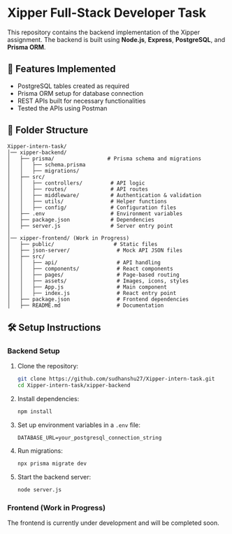 # Xipper Full-Stack Developer Task

This repository contains the backend implementation of the Xipper assignment. The backend is built using **Node.js**, **Express**, **PostgreSQL**, and **Prisma ORM**.

## 🚀 Features Implemented

- PostgreSQL tables created as required  
- Prisma ORM setup for database connection  
- REST APIs built for necessary functionalities  
- Tested the APIs using Postman  

## 🚀 Folder Structure

```
Xipper-intern-task/
│── xipper-backend/
│   ├── prisma/                 # Prisma schema and migrations  
│   │   ├── schema.prisma  
│   │   ├── migrations/  
│   ├── src/  
│   │   ├── controllers/         # API logic  
│   │   ├── routes/              # API routes  
│   │   ├── middleware/          # Authentication & validation  
│   │   ├── utils/               # Helper functions  
│   │   ├── config/              # Configuration files  
│   ├── .env                     # Environment variables  
│   ├── package.json             # Dependencies    
│   ├── server.js                # Server entry point  
│  
│── xipper-frontend/ (Work in Progress)  
│   ├── public/                   # Static files  
│   ├── json-server/               # Mock API JSON files  
│   ├── src/  
│   │   ├── api/                   # API handling  
│   │   ├── components/            # React components  
│   │   ├── pages/                 # Page-based routing  
│   │   ├── assets/                # Images, icons, styles  
│   │   ├── App.js                 # Main component  
│   │   ├── index.js               # React entry point  
│   ├── package.json               # Frontend dependencies  
│   ├── README.md                  # Documentation  
```

## 🛠️ Setup Instructions

### Backend Setup

1. Clone the repository:  
   ```bash
   git clone https://github.com/sudhanshu27/Xipper-intern-task.git
   cd Xipper-intern-task/xipper-backend
   ```

2. Install dependencies:  
   ```bash
   npm install
   ```

3. Set up environment variables in a `.env` file:  
   ```plaintext
   DATABASE_URL=your_postgresql_connection_string
   ```

4. Run migrations:  
   ```bash
   npx prisma migrate dev
   ```

5. Start the backend server:  
   ```bash
   node server.js
   ```

### Frontend (Work in Progress)

The frontend is currently under development and will be completed soon.
